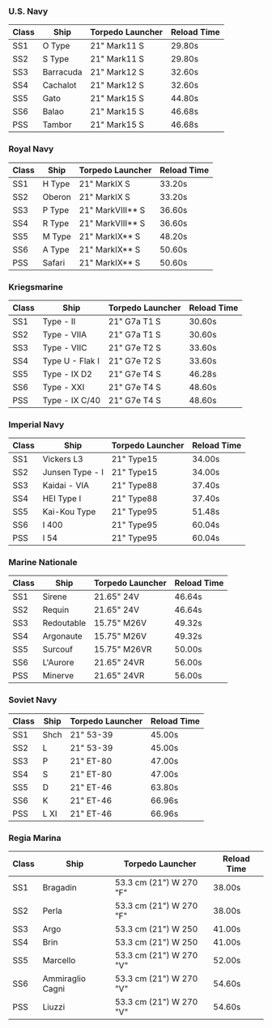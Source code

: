 ### U.S. Navy
| Class | Ship  | Torpedo Launcher | Reload Time |
| ----- | ----- | ---------------- | ----------- |
| SS1 | O Type | 21" Mark11 S | 29.80s |
| SS2 | S Type | 21" Mark11 S | 29.80s |
| SS3 | Barracuda | 21" Mark12 S | 32.60s |
| SS4 | Cachalot | 21" Mark12 S | 32.60s |
| SS5 | Gato | 21" Mark15 S | 44.80s |
| SS6 | Balao | 21" Mark15 S | 46.68s |
| PSS | Tambor | 21" Mark15 S | 46.68s |

### Royal Navy
| Class | Ship  | Torpedo Launcher | Reload Time |
| ----- | ----- | ---------------- | ----------- |
| SS1 | H Type | 21" MarkIX S | 33.20s |
| SS2 | Oberon | 21" MarkIX S | 33.20s |
| SS3 | P Type | 21" MarkVIII** S | 36.60s |
| SS4 | R Type | 21" MarkVIII** S | 36.60s |
| SS5 | M Type | 21" MarkIX** S | 48.20s |
| SS6 | A Type | 21" MarkIX** S | 50.60s |
| PSS | Safari | 21" MarkIX** S | 50.60s |

### Kriegsmarine
| Class | Ship  | Torpedo Launcher | Reload Time |
| ----- | ----- | ---------------- | ----------- |
| SS1 | Type - II | 21" G7a T1 S | 30.60s |
| SS2 | Type - VIIA | 21" G7a T1 S | 30.60s |
| SS3 | Type - VIIC | 21" G7e T2 S | 33.60s |
| SS4 | Type U - Flak I | 21" G7e T2 S | 33.60s |
| SS5 | Type - IX D2 | 21" G7e T4 S | 46.28s |
| SS6 | Type - XXI | 21" G7e T4 S | 48.60s |
| PSS | Type - IX C/40 | 21" G7e T4 S | 48.60s |

### Imperial Navy
| Class | Ship  | Torpedo Launcher | Reload Time |
| ----- | ----- | ---------------- | ----------- |
| SS1 | Vickers L3 | 21" Type15 | 34.00s |
| SS2 | Junsen Type - I | 21" Type15 | 34.00s |
| SS3 | Kaidai - VIA | 21" Type88 | 37.40s |
| SS4 | HEI Type I | 21" Type88 | 37.40s |
| SS5 | Kai-Kou Type | 21" Type95 | 51.48s |
| SS6 | I 400 | 21" Type95 | 60.04s |
| PSS | I 54 | 21" Type95 | 60.04s |

### Marine Nationale
| Class | Ship  | Torpedo Launcher | Reload Time |
| ----- | ----- | ---------------- | ----------- |
| SS1 | Sirene | 21.65" 24V | 46.64s |
| SS2 | Requin | 21.65" 24V | 46.64s |
| SS3 | Redoutable | 15.75" M26V | 49.32s |
| SS4 | Argonaute | 15.75" M26V | 49.32s |
| SS5 | Surcouf | 15.75" M26VR | 50.00s |
| SS6 | L'Aurore | 21.65" 24VR | 56.00s |
| PSS | Minerve | 21.65" 24VR | 56.00s |

### Soviet Navy
| Class | Ship  | Torpedo Launcher | Reload Time |
| ----- | ----- | ---------------- | ----------- |
| SS1 | Shch | 21" 53-39 | 45.00s |
| SS2 | L | 21" 53-39 | 45.00s |
| SS3 | P | 21" ET-80 | 47.00s |
| SS4 | S | 21" ET-80 | 47.00s |
| SS5 | D | 21" ET-46 | 63.80s |
| SS6 | K | 21" ET-46 | 66.96s |
| PSS | L XI | 21" ET-46 | 66.96s |

### Regia Marina
| Class | Ship  | Torpedo Launcher | Reload Time |
| ----- | ----- | ---------------- | ----------- |
| SS1 | Bragadin | 53.3 cm (21") W 270 "F" | 38.00s |
| SS2 | Perla | 53.3 cm (21") W 270 "F" | 38.00s |
| SS3 | Argo | 53.3 cm (21") W 250 | 41.00s |
| SS4 | Brin | 53.3 cm (21") W 250 | 41.00s |
| SS5 | Marcello | 53.3 cm (21") W 270 "V" | 52.00s |
| SS6 | Ammiraglio Cagni | 53.3 cm (21") W 270 "V" | 54.60s |
| PSS | Liuzzi | 53.3 cm (21") W 270 "V" | 54.60s |

